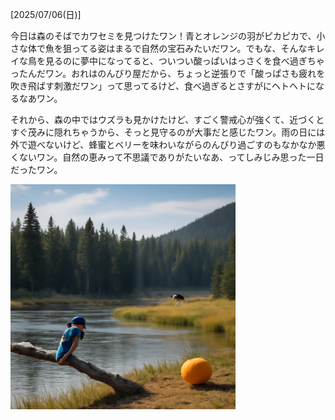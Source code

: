 [2025/07/06(日)]

今日は森のそばでカワセミを見つけたワン！青とオレンジの羽がピカピカで、小さな体で魚を狙ってる姿はまるで自然の宝石みたいだワン。でもな、そんなキレイな鳥を見るのに夢中になってると、ついつい酸っぱいはっさくを食べ過ぎちゃったんだワン。おれはのんびり屋だから、ちょっと逆張りで「酸っぱさも疲れを吹き飛ばす刺激だワン」って思ってるけど、食べ過ぎるとさすがにヘトヘトになるなあワン。

それから、森の中ではウズラも見かけたけど、すごく警戒心が強くて、近づくとすぐ茂みに隠れちゃうから、そっと見守るのが大事だと感じたワン。雨の日には外で遊べないけど、蜂蜜とベリーを味わいながらのんびり過ごすのもなかなか悪くないワン。自然の恵みって不思議でありがたいなあ、ってしみじみ思った一日だったワン。

<img width="360px" src="image.png">